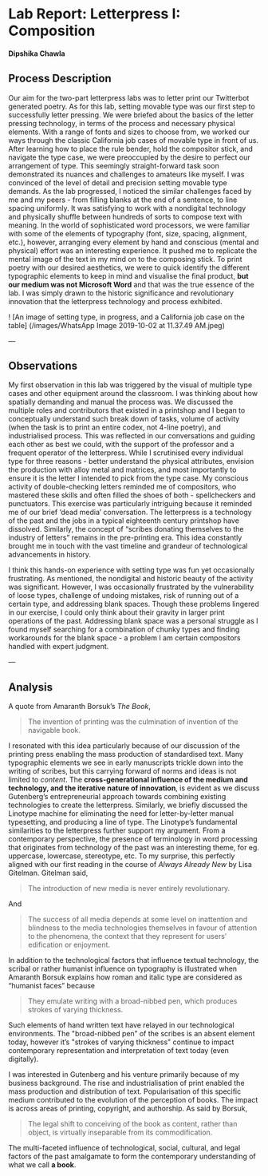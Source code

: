 # Lab Report: Letterpress I: Composition

#### Dipshika Chawla

## Process Description

Our aim for the two-part letterpress labs was to letter print our Twitterbot generated poetry. As for this lab, setting movable type was our first step to successfully letter pressing. We were briefed about the basics of the letter pressing technology, in terms of the process and necessary physical elements. With a range of fonts and sizes to choose from, we worked our ways through the classic California job cases of movable type in front of us. After learning how to place the rule bender, hold the compositor stick, and navigate the type case, we were preoccupied by the desire to perfect our arrangement of type. This seemingly straight-forward task soon demonstrated its nuances and challenges to amateurs like myself. I was convinced of the level of detail and precision setting movable type demands. As the lab progressed, I noticed the similar challenges faced by me and my peers - from filling blanks at the end of a sentence, to line spacing uniformly. It was satisfying to work with a nondigital technology and physically shuffle between hundreds of sorts to compose text with meaning. In the world of sophisticated word processors, we were familiar with some of the elements of typography (font, size, spacing, alignment, etc.), however, arranging every element by hand and conscious (mental and physical) effort was an interesting experience. It pushed me to replicate the mental image of the text in my mind on to the composing stick. To print poetry with our desired aesthetics, we were to quick identify the different typographic elements to keep in mind and visualise the final product, **but our medium was not Microsoft Word** and that was the true essence of the lab. I was simply drawn to the historic significance and revolutionary innovation that the letterpress technology and process exhibited.

! [An image of setting type, in progress, and a California job case on the table] (/images/WhatsApp Image 2019-10-02 at 11.37.49 AM.jpeg)

—
## Observations

My first observation in this lab was triggered by the visual of multiple type cases and other equipment around the classroom. I was thinking about how spatially demanding and manual the process was. We discussed the multiple roles and contributors that existed in a printshop and I began to conceptually understand such break down of tasks, volume of activity (when the task is to print an entire codex, not 4-line poetry), and industrialised process. This was reflected in our conversations and guiding each other as best we could, with the support of the professor and a frequent operator of the letterpress. While I scrutinised every individual type for three reasons - better understand the physical attributes, envision the production with alloy metal and matrices, and most importantly to ensure it is the letter I intended to pick from the type case. My conscious activity of double-checking letters reminded me of compositors, who mastered these skills and often filled the shoes of both - spellcheckers and punctuators. This exercise was particularly intriguing because it reminded me of our brief ‘dead media’ conversation. The letterpress is a technology of the past and the jobs in a typical eighteenth century printshop have dissolved. Similarly, the concept of “scribes donating themselves to the industry of letters” remains in the pre-printing era. This idea constantly brought me in touch with the vast timeline and grandeur of technological advancements in history.

I think this hands-on experience with setting type was fun yet occasionally frustrating. As mentioned, the nondigital and historic beauty of the activity was significant. However, I was occasionally frustrated by the vulnerability of loose types, challenge of undoing mistakes, risk of running out of a certain type, and addressing blank spaces. Though these problems lingered in our exercise, I could only think about their gravity in larger print operations of the past. Addressing blank space was a personal struggle as I found myself searching for a combination of chunky types and finding workarounds for the blank space - a problem I am certain compositors handled with expert judgment. 

—
## Analysis
A quote from Amaranth Borsuk’s _The Book_,

> The invention of printing was the culmination of invention of the navigable book.

I resonated with this idea particularly because of our discussion of the printing press enabling the mass production of standardised text. Many typographic elements we see in early manuscripts trickle down into the writing of scribes, but this carrying forward of norms and ideas is not limited to _content_. The **cross-generational influence of the medium and technology, and the iterative nature of innovation**, is evident as we discuss Gutenberg’s entrepreneurial approach towards combining existing technologies to create the letterpress. Similarly, we briefly discussed the Linotype machine for eliminating the need for letter-by-letter manual typesetting, and producing a line of type. The Linotype’s fundamental similarities to the letterpress further support my argument. From a contemporary perspective, the presence of terminology in word processing that originates from technology of the past was an interesting theme, for eg. uppercase, lowercase, stereotype, etc. To my surprise, this perfectly aligned with our first reading in the course of _Always Already New_ by Lisa Gitelman. Gitelman said,

> The introduction of new media is never entirely revolutionary.

And

> The success of all media depends at some level on inattention and blindness to the media technologies themselves in favour of attention to the phenomena, the context that they represent for users’ edification or enjoyment.  


In addition to the technological factors that influence textual technology, the scribal or rather humanist influence on typography is illustrated when Amaranth Borsuk explains how roman and italic type are considered as “humanist faces” because

> They emulate writing with a broad-nibbed pen, which produces strokes of varying thickness.

Such elements of hand written text have relayed in our technological environments. The "broad-nibbed pen” of the scribes is an absent element today, however it’s "strokes of varying thickness" continue to impact contemporary representation and interpretation of text today (even digitally).

I was interested in Gutenberg and his venture primarily because of my business background. The rise and industrialisation of print enabled the mass production and distribution of text. Popularisation of this specific medium contributed to the evolution of the perception of books. The impact is across areas of printing, copyright, and authorship. As said by Borsuk,

> The legal shift to conceiving of the book as content, rather than object, is virtually inseparable from its commodification.

The multi-faceted influence of technological, social, cultural, and legal factors of the past amalgamate to form the contemporary understanding of what we call **a book**. 



